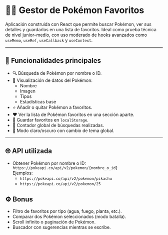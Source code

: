 # 🐱‍👤 Gestor de Pokémon Favoritos

Aplicación construida con React que permite buscar Pokémon, ver sus detalles y guardarlos en una lista de favoritos. Ideal como prueba técnica de nivel junior–medio, con uso moderado de hooks avanzados como `useMemo`, `useRef`, `useCallback` y `useContext`.

---

## 🚀 Funcionalidades principales

- 🔍 Búsqueda de Pokémon por nombre o ID.
- 📄 Visualización de datos del Pokémon:
  - Nombre
  - Imagen
  - Tipos
  - Estadísticas base
- ⭐ Añadir o quitar Pokémon a favoritos.
- ❤️ Ver la lista de Pokémon favoritos en una sección aparte.
- 💾 Guardar favoritos en `localStorage`.
- 🔢 Contador global de búsquedas realizadas.
- 🌙 Modo claro/oscuro con cambio de tema global.

---

## 🌐 API utilizada

- Obtener Pokémon por nombre o ID:  
  `https://pokeapi.co/api/v2/pokemon/{nombre_o_id}`  
  Ejemplos:
  - `https://pokeapi.co/api/v2/pokemon/pikachu`
  - `https://pokeapi.co/api/v2/pokemon/25`


## ⚙️ Bonus 

- Filtro de favoritos por tipo (agua, fuego, planta, etc.).
- Comparar dos Pokémon seleccionados (modo batalla).
- Scroll infinito o paginación de Pokémon.
- Buscador con sugerencias mientras se escribe.



